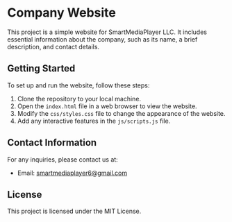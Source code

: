 # Company Website

This project is a simple website for SmartMediaPlayer LLC. It includes essential information about the company, such as its name, a brief description, and contact details.

## Getting Started

To set up and run the website, follow these steps:

1. Clone the repository to your local machine.
2. Open the `index.html` file in a web browser to view the website.
3. Modify the `css/styles.css` file to change the appearance of the website.
4. Add any interactive features in the `js/scripts.js` file.

## Contact Information

For any inquiries, please contact us at:

- Email: smartmediaplayer6@gmail.com
## License

This project is licensed under the MIT License.